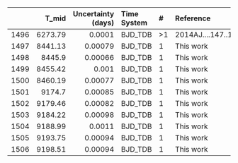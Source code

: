 |      |   T_mid |   Uncertainty (days) | Time System   | #   | Reference           |
|-----:|--------:|---------------------:|:--------------|:----|:--------------------|
| 1496 | 6273.79 |              0.0001  | BJD_TDB       | >1  | 2014AJ....147..144Z |
| 1497 | 8441.13 |              0.00079 | BJD_TDB       | 1   | This work           |
| 1498 | 8445.9  |              0.00066 | BJD_TDB       | 1   | This work           |
| 1499 | 8455.42 |              0.001   | BJD_TDB       | 1   | This work           |
| 1500 | 8460.19 |              0.00077 | BJD_TDB       | 1   | This work           |
| 1501 | 9174.7  |              0.00085 | BJD_TDB       | 1   | This work           |
| 1502 | 9179.46 |              0.00082 | BJD_TDB       | 1   | This work           |
| 1503 | 9184.22 |              0.00098 | BJD_TDB       | 1   | This work           |
| 1504 | 9188.99 |              0.0011  | BJD_TDB       | 1   | This work           |
| 1505 | 9193.75 |              0.00094 | BJD_TDB       | 1   | This work           |
| 1506 | 9198.51 |              0.00094 | BJD_TDB       | 1   | This work           |